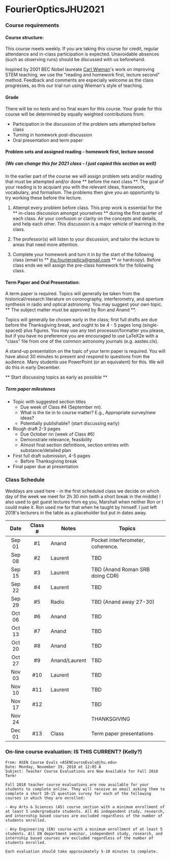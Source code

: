 # FourierOpticsJHU2021

### Course requirements

#### Course structure:

   This course meets weekly. If you are taking this course for credit, 
   regular attendance and in-class participation is expected.  Unavoidable
   absences (such as observing runs) should be discussed with us beforehand.

   Inspired by 
   2001 BEC Nobel laureate [Carl Wieman](http://www.cwsei.ubc.ca/)'s work
   on improving STEM teaching, we use the "reading and homework first, lecture second" method.
   Feedback and comments are especially welcome as the class progresses,
   as this our trial run using Wieman's style of teaching.
   
#### Grade

  There will be no tests and no final exam for this course. Your grade for this
  course will be determined by equally weighted contributions from:

- Participation in the discussion of the problem sets attempted before class
- Turning in homework post-discussion
- Oral presentation and term paper


#### Problem sets and assigned reading - homework first, lecture second
#####  (We can change this for 2021 class - I just copied this section as well)

In the earlier part of the course we will assign problem sets and/or reading
that must be attempted and/or done ** before the next class **.
The goal of your reading is to acquiant you with the relevant ideas, framework,
vocabulary, and formalism.  The problems then give you an opportunity to try working
these before the lecture.

1. Attempt every problem before class. This prep work is essential for
   the ** in-class discussion amongst yourselves ** 
   during the first quarter of each class.
   Air your confusion or clarity on the concepts and details, and help each other.
   This discussion is a major vehicle of learning in the class.  
   
2. The professor(s) will listen to your discussion, and tailor the 
   lecture to areas that need more attention.

3. Complete your homework and turn it in by the start of the following class
   (email to ** jhu.fourieroptics@gmail.com ** or hardcopy).
   Before class ends we will assign the pre-class homework for the following class.

#### Term Paper and Oral Presentation:

  A term paper is required.  Topics will generally be taken from the
  historical/research literature on coronography, interferometry, and aperture
  synthesis in radio and optical astronomy.  You may suggest your own topic.
  ** The subject matter must be approved by Ron and Anand **.

  Topics will generally be chosen early in the class; first full drafts are due before
  the Thanksgiving break, and ought to be 4 - 5 pages long (single-spaced) plus
  figures. You may use any text processor/formatter you please, but if you have
  no preference you are encouraged to use LaTeX2e with a "class" file from one
  of the common astronomy journals (e.g. aastex.cls).

  A stand-up presentation on the topic of your term paper is required.
  You will have about 30 minutes to present and respond to questions 
  from the audience.
  Many students use PowerPoint (or an equivalent) for this.
  We will do this in early December.

  ** Start discussing topics as early as possible **

#####  Term paper milestones
+ Topic with suggested section titles
    - Due week of Class #4 (September nn).
	- What is the tie in to course matter? E.g., Appropriate survey/new ideas?
	- Potentially publishable? (start discussing early)
+ Rough draft 2-3 pages
    - Due October nn (week of Class #6)
	- Demonstrate relevance, feasibility
	- Almost final section definitions, section entries with substance/detailed plan
+ First full draft submission, 4-5 pages
	- Before Thanksgiving break
+ Final paper due at presentation

### Class Schedule
Weddays are used here - in the first scheduled class we decide on which day of the week we meet for 2h 30 min (with a short break in the middle)
I also used to get guest lectures from eg you, Marshall when neither Ron or I could make it.  Ron used me for that when he taught by himself.  I just left 2018's lecturers in the table as a placeholder but put in dates away.

| Date   | Class #  | Notes   | Topics
|:------:|:-------:|-----------|--------------------------------------------------------------------------|
|Sep 01  | #1      |Anand  | Pocket interferometer, coherence. 
|Sep 08  | #2      |Laurent | TBD
|Sep 15  | #3      |Laurent | TBD (Anand Roman SRB doing CDR)
|Sep 22  | #4      |Laurent    | TBD
|Sep 29  | #5      |Radio    | TBD (Anand away 27-30)
|Oct 06  | #6      |Anand    | TBD
|Oct 13  | #7      |Anand   | TBD
|Oct 20  | #8      |Anand  | TBD
|Oct 27  | #9      |Anand/Laurent   | TBD
|Nov 03  | #10     |Laurent | TBD
|Nov 10  | #11     |Laurent | TBD
|Nov 17  | #12     |         | TBD
|Nov 24  |         |	     | THANKSGIVING
|Dec 01  | #13     |Class    | Term paper presentations


### On-line course evaluation:  IS THIS CURRENT? (Kelly?)

	From: ASEN Course Evals <ASENCourseEvals@jhu.edu>
	Date: Monday, November 19, 2018 at 12:05 A
	Subject: Teacher Course Evaluations are Now Available for Fall 2018 Term!
 
	Fall 2018 teacher course evaluations are now available for your students to complete online. They will receive an email asking them to complete a short 10-15 question survey for each of the following courses in which they are enrolled:
	
	- Any Arts & Sciences (AS) course section with a minimum enrollment of at least 5 undergraduate students. All AS independent study, research, and internship based courses are excluded regardless of the number of students enrolled.
	
	- Any Engineering (EN) course with a minimum enrollment of at least 5 students. All EN department seminar, independent study, research, and internship based courses are excluded regardless of the number of students enrolled.

	Each evaluation should take approximately 5-10 minutes to complete.
